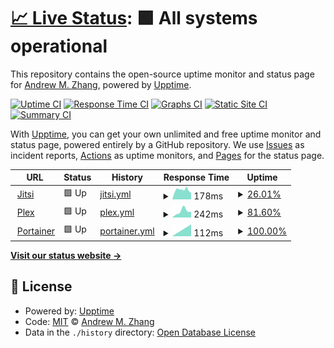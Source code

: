 # [📈 Live Status](https://demo.upptime.js.org): <!--live status--> **🟩 All systems operational**

This repository contains the open-source uptime monitor and status page for [Andrew M. Zhang](https://andrewmzhang.com), powered by [Upptime](https://github.com/upptime/upptime).

[![Uptime CI](https://github.com/andrewmzhang/upptime/workflows/Uptime%20CI/badge.svg)](https://github.com/andrewmzhang/upptime/actions?query=workflow%3A%22Uptime+CI%22)
[![Response Time CI](https://github.com/andrewmzhang/upptime/workflows/Response%20Time%20CI/badge.svg)](https://github.com/andrewmzhang/upptime/actions?query=workflow%3A%22Response+Time+CI%22)
[![Graphs CI](https://github.com/andrewmzhang/upptime/workflows/Graphs%20CI/badge.svg)](https://github.com/andrewmzhang/upptime/actions?query=workflow%3A%22Graphs+CI%22)
[![Static Site CI](https://github.com/andrewmzhang/upptime/workflows/Static%20Site%20CI/badge.svg)](https://github.com/andrewmzhang/upptime/actions?query=workflow%3A%22Static+Site+CI%22)
[![Summary CI](https://github.com/andrewmzhang/upptime/workflows/Summary%20CI/badge.svg)](https://github.com/andrewmzhang/upptime/actions?query=workflow%3A%22Summary+CI%22)

With [Upptime](https://upptime.js.org), you can get your own unlimited and free uptime monitor and status page, powered entirely by a GitHub repository. We use [Issues](https://github.com/andrewmzhang/upptime/issues) as incident reports, [Actions](https://github.com/andrewmzhang/upptime/actions) as uptime monitors, and [Pages](https://demo.upptime.js.org) for the status page.

<!--start: status pages-->
<!-- This summary is generated by Upptime (https://github.com/upptime/upptime) -->
<!-- Do not edit this manually, your changes will be overwritten -->
<!-- prettier-ignore -->
| URL | Status | History | Response Time | Uptime |
| --- | ------ | ------- | ------------- | ------ |
| <img alt="" src="https://favicons.githubusercontent.com/jitsi.andywebservices.com" height="13"> [Jitsi](https://jitsi.andywebservices.com) | 🟩 Up | [jitsi.yml](https://github.com/andrewmzhang/upptime/commits/HEAD/history/jitsi.yml) | <details><summary><img alt="Response time graph" src="./graphs/jitsi/response-time-week.png" height="20"> 178ms</summary><br><a href="https://status.andywebservices.com/history/jitsi"><img alt="Response time 178" src="https://img.shields.io/endpoint?url=https%3A%2F%2Fraw.githubusercontent.com%2Fandrewmzhang%2Fupptime%2FHEAD%2Fapi%2Fjitsi%2Fresponse-time.json"></a><br><a href="https://status.andywebservices.com/history/jitsi"><img alt="24-hour response time 178" src="https://img.shields.io/endpoint?url=https%3A%2F%2Fraw.githubusercontent.com%2Fandrewmzhang%2Fupptime%2FHEAD%2Fapi%2Fjitsi%2Fresponse-time-day.json"></a><br><a href="https://status.andywebservices.com/history/jitsi"><img alt="7-day response time 178" src="https://img.shields.io/endpoint?url=https%3A%2F%2Fraw.githubusercontent.com%2Fandrewmzhang%2Fupptime%2FHEAD%2Fapi%2Fjitsi%2Fresponse-time-week.json"></a><br><a href="https://status.andywebservices.com/history/jitsi"><img alt="30-day response time 178" src="https://img.shields.io/endpoint?url=https%3A%2F%2Fraw.githubusercontent.com%2Fandrewmzhang%2Fupptime%2FHEAD%2Fapi%2Fjitsi%2Fresponse-time-month.json"></a><br><a href="https://status.andywebservices.com/history/jitsi"><img alt="1-year response time 178" src="https://img.shields.io/endpoint?url=https%3A%2F%2Fraw.githubusercontent.com%2Fandrewmzhang%2Fupptime%2FHEAD%2Fapi%2Fjitsi%2Fresponse-time-year.json"></a></details> | <details><summary><a href="https://status.andywebservices.com/history/jitsi">26.01%</a></summary><a href="https://status.andywebservices.com/history/jitsi"><img alt="All-time uptime 26.01%" src="https://img.shields.io/endpoint?url=https%3A%2F%2Fraw.githubusercontent.com%2Fandrewmzhang%2Fupptime%2FHEAD%2Fapi%2Fjitsi%2Fuptime.json"></a><br><a href="https://status.andywebservices.com/history/jitsi"><img alt="24-hour uptime 26.01%" src="https://img.shields.io/endpoint?url=https%3A%2F%2Fraw.githubusercontent.com%2Fandrewmzhang%2Fupptime%2FHEAD%2Fapi%2Fjitsi%2Fuptime-day.json"></a><br><a href="https://status.andywebservices.com/history/jitsi"><img alt="7-day uptime 26.01%" src="https://img.shields.io/endpoint?url=https%3A%2F%2Fraw.githubusercontent.com%2Fandrewmzhang%2Fupptime%2FHEAD%2Fapi%2Fjitsi%2Fuptime-week.json"></a><br><a href="https://status.andywebservices.com/history/jitsi"><img alt="30-day uptime 26.01%" src="https://img.shields.io/endpoint?url=https%3A%2F%2Fraw.githubusercontent.com%2Fandrewmzhang%2Fupptime%2FHEAD%2Fapi%2Fjitsi%2Fuptime-month.json"></a><br><a href="https://status.andywebservices.com/history/jitsi"><img alt="1-year uptime 26.01%" src="https://img.shields.io/endpoint?url=https%3A%2F%2Fraw.githubusercontent.com%2Fandrewmzhang%2Fupptime%2FHEAD%2Fapi%2Fjitsi%2Fuptime-year.json"></a></details>
| <img alt="" src="https://favicons.githubusercontent.com/plex.andywebservices.com" height="13"> [Plex](https://plex.andywebservices.com/web/index.html) | 🟩 Up | [plex.yml](https://github.com/andrewmzhang/upptime/commits/HEAD/history/plex.yml) | <details><summary><img alt="Response time graph" src="./graphs/plex/response-time-week.png" height="20"> 242ms</summary><br><a href="https://status.andywebservices.com/history/plex"><img alt="Response time 242" src="https://img.shields.io/endpoint?url=https%3A%2F%2Fraw.githubusercontent.com%2Fandrewmzhang%2Fupptime%2FHEAD%2Fapi%2Fplex%2Fresponse-time.json"></a><br><a href="https://status.andywebservices.com/history/plex"><img alt="24-hour response time 242" src="https://img.shields.io/endpoint?url=https%3A%2F%2Fraw.githubusercontent.com%2Fandrewmzhang%2Fupptime%2FHEAD%2Fapi%2Fplex%2Fresponse-time-day.json"></a><br><a href="https://status.andywebservices.com/history/plex"><img alt="7-day response time 242" src="https://img.shields.io/endpoint?url=https%3A%2F%2Fraw.githubusercontent.com%2Fandrewmzhang%2Fupptime%2FHEAD%2Fapi%2Fplex%2Fresponse-time-week.json"></a><br><a href="https://status.andywebservices.com/history/plex"><img alt="30-day response time 242" src="https://img.shields.io/endpoint?url=https%3A%2F%2Fraw.githubusercontent.com%2Fandrewmzhang%2Fupptime%2FHEAD%2Fapi%2Fplex%2Fresponse-time-month.json"></a><br><a href="https://status.andywebservices.com/history/plex"><img alt="1-year response time 242" src="https://img.shields.io/endpoint?url=https%3A%2F%2Fraw.githubusercontent.com%2Fandrewmzhang%2Fupptime%2FHEAD%2Fapi%2Fplex%2Fresponse-time-year.json"></a></details> | <details><summary><a href="https://status.andywebservices.com/history/plex">81.60%</a></summary><a href="https://status.andywebservices.com/history/plex"><img alt="All-time uptime 81.60%" src="https://img.shields.io/endpoint?url=https%3A%2F%2Fraw.githubusercontent.com%2Fandrewmzhang%2Fupptime%2FHEAD%2Fapi%2Fplex%2Fuptime.json"></a><br><a href="https://status.andywebservices.com/history/plex"><img alt="24-hour uptime 81.60%" src="https://img.shields.io/endpoint?url=https%3A%2F%2Fraw.githubusercontent.com%2Fandrewmzhang%2Fupptime%2FHEAD%2Fapi%2Fplex%2Fuptime-day.json"></a><br><a href="https://status.andywebservices.com/history/plex"><img alt="7-day uptime 81.60%" src="https://img.shields.io/endpoint?url=https%3A%2F%2Fraw.githubusercontent.com%2Fandrewmzhang%2Fupptime%2FHEAD%2Fapi%2Fplex%2Fuptime-week.json"></a><br><a href="https://status.andywebservices.com/history/plex"><img alt="30-day uptime 81.60%" src="https://img.shields.io/endpoint?url=https%3A%2F%2Fraw.githubusercontent.com%2Fandrewmzhang%2Fupptime%2FHEAD%2Fapi%2Fplex%2Fuptime-month.json"></a><br><a href="https://status.andywebservices.com/history/plex"><img alt="1-year uptime 81.60%" src="https://img.shields.io/endpoint?url=https%3A%2F%2Fraw.githubusercontent.com%2Fandrewmzhang%2Fupptime%2FHEAD%2Fapi%2Fplex%2Fuptime-year.json"></a></details>
| <img alt="" src="https://favicons.githubusercontent.com/portainer.andywebservices.com" height="13"> [Portainer](https://portainer.andywebservices.com/) | 🟩 Up | [portainer.yml](https://github.com/andrewmzhang/upptime/commits/HEAD/history/portainer.yml) | <details><summary><img alt="Response time graph" src="./graphs/portainer/response-time-week.png" height="20"> 112ms</summary><br><a href="https://status.andywebservices.com/history/portainer"><img alt="Response time 112" src="https://img.shields.io/endpoint?url=https%3A%2F%2Fraw.githubusercontent.com%2Fandrewmzhang%2Fupptime%2FHEAD%2Fapi%2Fportainer%2Fresponse-time.json"></a><br><a href="https://status.andywebservices.com/history/portainer"><img alt="24-hour response time 112" src="https://img.shields.io/endpoint?url=https%3A%2F%2Fraw.githubusercontent.com%2Fandrewmzhang%2Fupptime%2FHEAD%2Fapi%2Fportainer%2Fresponse-time-day.json"></a><br><a href="https://status.andywebservices.com/history/portainer"><img alt="7-day response time 112" src="https://img.shields.io/endpoint?url=https%3A%2F%2Fraw.githubusercontent.com%2Fandrewmzhang%2Fupptime%2FHEAD%2Fapi%2Fportainer%2Fresponse-time-week.json"></a><br><a href="https://status.andywebservices.com/history/portainer"><img alt="30-day response time 112" src="https://img.shields.io/endpoint?url=https%3A%2F%2Fraw.githubusercontent.com%2Fandrewmzhang%2Fupptime%2FHEAD%2Fapi%2Fportainer%2Fresponse-time-month.json"></a><br><a href="https://status.andywebservices.com/history/portainer"><img alt="1-year response time 112" src="https://img.shields.io/endpoint?url=https%3A%2F%2Fraw.githubusercontent.com%2Fandrewmzhang%2Fupptime%2FHEAD%2Fapi%2Fportainer%2Fresponse-time-year.json"></a></details> | <details><summary><a href="https://status.andywebservices.com/history/portainer">100.00%</a></summary><a href="https://status.andywebservices.com/history/portainer"><img alt="All-time uptime 100.00%" src="https://img.shields.io/endpoint?url=https%3A%2F%2Fraw.githubusercontent.com%2Fandrewmzhang%2Fupptime%2FHEAD%2Fapi%2Fportainer%2Fuptime.json"></a><br><a href="https://status.andywebservices.com/history/portainer"><img alt="24-hour uptime 100.00%" src="https://img.shields.io/endpoint?url=https%3A%2F%2Fraw.githubusercontent.com%2Fandrewmzhang%2Fupptime%2FHEAD%2Fapi%2Fportainer%2Fuptime-day.json"></a><br><a href="https://status.andywebservices.com/history/portainer"><img alt="7-day uptime 100.00%" src="https://img.shields.io/endpoint?url=https%3A%2F%2Fraw.githubusercontent.com%2Fandrewmzhang%2Fupptime%2FHEAD%2Fapi%2Fportainer%2Fuptime-week.json"></a><br><a href="https://status.andywebservices.com/history/portainer"><img alt="30-day uptime 100.00%" src="https://img.shields.io/endpoint?url=https%3A%2F%2Fraw.githubusercontent.com%2Fandrewmzhang%2Fupptime%2FHEAD%2Fapi%2Fportainer%2Fuptime-month.json"></a><br><a href="https://status.andywebservices.com/history/portainer"><img alt="1-year uptime 100.00%" src="https://img.shields.io/endpoint?url=https%3A%2F%2Fraw.githubusercontent.com%2Fandrewmzhang%2Fupptime%2FHEAD%2Fapi%2Fportainer%2Fuptime-year.json"></a></details>

<!--end: status pages-->

[**Visit our status website →**](https://demo.upptime.js.org)

## 📄 License

- Powered by: [Upptime](https://github.com/upptime/upptime)
- Code: [MIT](./LICENSE) © [Andrew M. Zhang](https://andrewmzhang.com)
- Data in the `./history` directory: [Open Database License](https://opendatacommons.org/licenses/odbl/1-0/)
